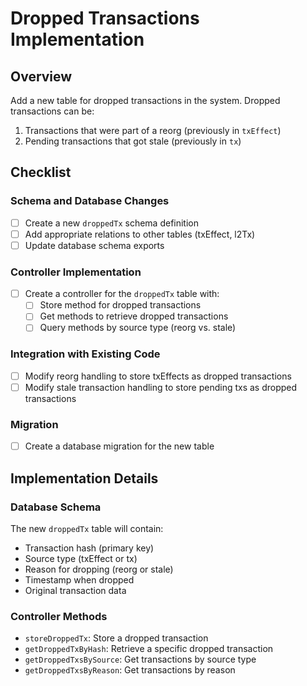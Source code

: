 # Dropped Transactions Implementation

## Overview

Add a new table for dropped transactions in the system. Dropped transactions can be:

1. Transactions that were part of a reorg (previously in `txEffect`)
2. Pending transactions that got stale (previously in `tx`)

## Checklist

### Schema and Database Changes

- [ ] Create a new `droppedTx` schema definition
- [ ] Add appropriate relations to other tables (txEffect, l2Tx)
- [ ] Update database schema exports

### Controller Implementation

- [ ] Create a controller for the `droppedTx` table with:
  - [ ] Store method for dropped transactions
  - [ ] Get methods to retrieve dropped transactions
  - [ ] Query methods by source type (reorg vs. stale)

### Integration with Existing Code

- [ ] Modify reorg handling to store txEffects as dropped transactions
- [ ] Modify stale transaction handling to store pending txs as dropped transactions

### Migration

- [ ] Create a database migration for the new table

## Implementation Details

### Database Schema

The new `droppedTx` table will contain:

- Transaction hash (primary key)
- Source type (txEffect or tx)
- Reason for dropping (reorg or stale)
- Timestamp when dropped
- Original transaction data

### Controller Methods

- `storeDroppedTx`: Store a dropped transaction
- `getDroppedTxByHash`: Retrieve a specific dropped transaction
- `getDroppedTxsBySource`: Get transactions by source type
- `getDroppedTxsByReason`: Get transactions by reason
